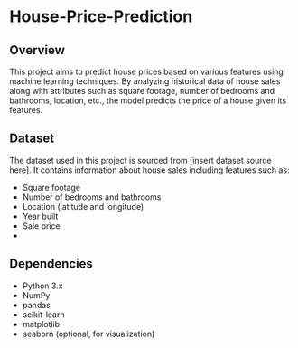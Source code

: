 # House-Price-Prediction

## Overview
This project aims to predict house prices based on various features using machine learning techniques. By analyzing historical data of house sales along with attributes such as square footage, number of bedrooms and bathrooms, location, etc., the model predicts the price of a house given its features.

## Dataset
The dataset used in this project is sourced from [insert dataset source here]. It contains information about house sales including features such as:

- Square footage
- Number of bedrooms and bathrooms
- Location (latitude and longitude)
- Year built
- Sale price
- 
## Dependencies
- Python 3.x
- NumPy
- pandas
- scikit-learn
- matplotlib
- seaborn (optional, for visualization)
